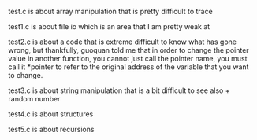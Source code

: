 test.c is about array manipulation that is pretty difficult to trace

test1.c is about file io which is an area that I am pretty weak at

test2.c is about a code that is extreme difficult to know what has gone wrong, but thankfully, guoquan told me that in order to change the pointer value in another function, you cannot just call the pointer name, you must call it *pointer to refer to the original address of the variable that you want to change.

test3.c is about string manipulation that is a bit difficult to see also + random number

test4.c is about structures

test5.c is about recursions